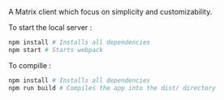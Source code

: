 A Matrix client which focus on simplicity and customizability.

To start the local server :
```sh
npm install # Installs all dependencies
npm start # Starts webpack
```

To compille : 
```sh
npm install # Installs all dependencies
npm run build # Compiles the app into the dist/ directory
```
